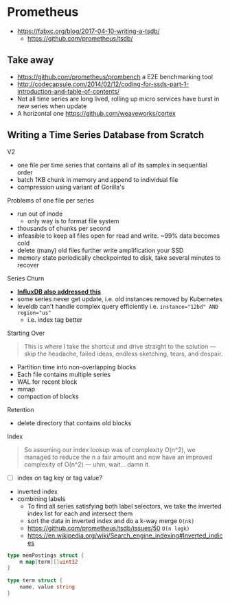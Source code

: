 # Prometheus

- https://fabxc.org/blog/2017-04-10-writing-a-tsdb/
  - https://github.com/prometheus/tsdb/

## Take away

- https://github.com/prometheus/prombench a E2E benchmarking tool
- http://codecapsule.com/2014/02/12/coding-for-ssds-part-1-introduction-and-table-of-contents/
- Not all time series are long lived, rolling up micro services have burst in new series when update
- A horizontal one https://github.com/weaveworks/cortex

## Writing a Time Series Database from Scratch

V2

- one file per time series that contains all of its samples in sequential order
- batch 1KB chunk in memory and append to individual file
- compression using variant of Gorilla's

Problems of one file per series

- run out of inode
  - only way is to format file system
- thousands of chunks per second
- infeasible to keep all files open for read and write. ~99% data becomes cold
- delete (many) old files further write amplification your SSD
- memory state periodically checkpointed to disk, take several minutes to recover

Series Churn

- [**InfluxDB also addressed this**](influxdb.md)
- some series never get update, i.e. old instances removed by Kubernetes
- leveldb can't handle complex query efficiently i.e. `instance="12bd" AND region="us"`
  - i.e. index tag better

Starting Over

> This is where I take the shortcut and drive straight to the solution — skip the headache, failed ideas, endless sketching, tears, and despair.

- Partition time into non-overlapping blocks
- Each file contains multiple series
- WAL for recent block
- mmap
- compaction of blocks

Retention

- delete directory that contains old blocks

Index

> So assuming our index lookup was of complexity O(n^2), we managed to reduce the n a fair amount and now have an improved complexity of O(n^2) — uhm, wait... damn it.

- [ ] index on tag key or tag value?
- inverted index
- combining labels
  - To find all series satisfying both label selectors, we take the inverted index list for each and intersect them
  - sort the data in inverted index and do a k-way merge `O(nk)`
  - https://github.com/prometheus/tsdb/issues/50 `O(n logk)`
  - https://en.wikipedia.org/wiki/Search_engine_indexing#Inverted_indices

````go
type memPostings struct {
	m map[term][]uint32
}

type term struct {
	name, value string
}
````
